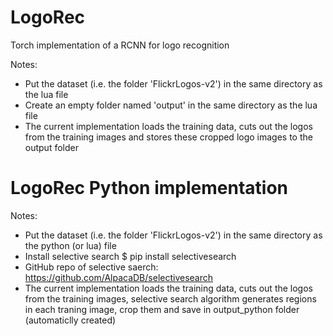 # LogoRec

Torch implementation of a RCNN for logo recognition

Notes:
- Put the dataset (i.e. the folder 'FlickrLogos-v2') in the same directory as the lua file
- Create an empty folder named 'output' in the same directory as the lua file
- The current implementation loads the training data, cuts out the logos from the 
training images and stores these cropped logo images to the output folder



# LogoRec Python implementation

Notes: 
- Put the dataset (i.e. the folder 'FlickrLogos-v2') in the same directory as the python (or lua) file
- Install selective search
	$ pip install selectivesearch
- GitHub repo of selective saerch: https://github.com/AlpacaDB/selectivesearch
- The current implementation loads the training data, cuts out the logos from the 
training images, selective search algorithm generates regions in each traning image, crop them and save in output_python folder (automaticlly created)


